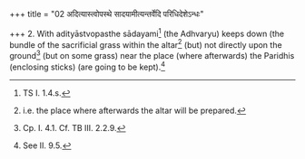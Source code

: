 +++
title = "02 अदित्यास्त्वोपस्थे सादयामीत्यन्तर्वेदि परिधिदेशेऽन्धः"

+++
2. With adityāstvopasthe sādayami[^1] (the Adhvaryu) keeps down (the bundle of the sacrificial grass within the altar[^2] (but) not directly upon the ground[^3] (but on some grass) near the place (where afterwards) the Paridhis (enclosing sticks) (are going to be kept).[^4]  

[^1]: TS I. 1.4.s.  

[^2]: i.e. the place where afterwards the altar will be prepared.  

[^3]: Cp. I. 4.1. Cf. TB III. 2.2.9.  

[^4]: See II. 9.5.  
